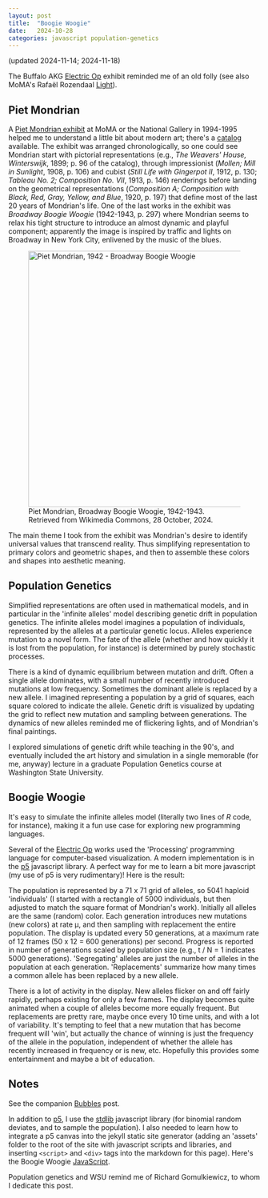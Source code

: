 ```yaml
---
layout: post
title:  "Boogie Woogie"
date:   2024-10-28
categories: javascript population-genetics
---
```


(updated 2024-11-14; 2024-11-18)

The Buffalo AKG [Electric Op][] exhibit reminded me of an old folly
(see also MoMA's Rafa&euml;l Rozendaal [Light][]).

## Piet Mondrian

A [Piet Mondrian exhibit][] at MoMA or the National Gallery in
1994-1995 helped me to understand a little bit about modern art;
there's a [catalog][] available. The exhibit was arranged
chronologically, so one could see Mondrian start with pictorial
representations (e.g., *The Weavers' House, Winterswijk*, 1899; p. 96
of the catalog), through impressionist (*Mollen; Mill in Sunlight*,
1908, p. 106) and cubist (*Still Life with Gingerpot II*, 1912,
p. 130; *Tableau No. 2; Composition No. VII*, 1913, p. 146) renderings
before landing on the geometrical representations (*Composition A;
Composition with Black, Red, Gray, Yellow, and Blue*, 1920, p. 197)
that define most of the last 20 years of Mondrian's life. One of the
last works in the exhibit was *Broadway Boogie Woogie* (1942-1943,
p. 297) where Mondrian seems to relax his tight structure to introduce
an almost dynamic and playful component; apparently the image is
inspired by traffic and lights on Broadway in New York City, enlivened
by the music of the blues.


<figure>
<a title="Piet Mondrian, Public domain, via Wikimedia Commons" href="https://commons.wikimedia.org/wiki/File:Piet_Mondrian,_1942_-_Broadway_Boogie_Woogie.jpg"><img width="512" alt="Piet Mondrian, 1942 - Broadway Boogie Woogie" src="https://upload.wikimedia.org/wikipedia/commons/thumb/3/30/Piet_Mondrian%2C_1942_-_Broadway_Boogie_Woogie.jpg/512px-Piet_Mondrian%2C_1942_-_Broadway_Boogie_Woogie.jpg?20160102143308"></a>
<figcaption>
Piet Mondrian, Broadway Boogie Woogie, 1942-1943.<br/>
Retrieved from Wikimedia Commons, 28 October, 2024.
</figcaption>
</figure>

The main theme I took from the exhibit was Mondrian's desire to
identify universal values that transcend reality. Thus simplifying
representation to primary colors and geometric shapes, and then to
assemble these colors and shapes into aesthetic meaning.

## Population Genetics

Simplified representations are often used in mathematical models, and
in particular in the 'infinite alleles' model describing genetic drift
in population genetics. The infinite alleles model imagines a
population of individuals, represented by the alleles at a particular
genetic locus.  Alleles experience mutation to a novel form. The fate
of the allele (whether and how quickly it is lost from the population,
for instance) is determined by purely stochastic processes.

There is a kind of dynamic equilibrium between mutation and drift.
Often a single allele dominates, with a small number of recently
introduced mutations at low frequency. Sometimes the dominant allele
is replaced by a new allele. I imagined representing a population by a
grid of squares, each square colored to indicate the allele. Genetic
drift is visualized by updating the grid to reflect new mutation and
sampling between generations. The dynamics of new alleles reminded me
of flickering lights, and of Mondrian's final paintings.

I explored simulations of genetic drift while teaching in the 90's,
and eventually included the art history and simulation in a single
memorable (for me, anyway) lecture in a graduate Population Genetics
course at Washington State University.

## Boogie Woogie

It's easy to simulate the infinite alleles model (literally two lines
of *R* code, for instance), making it a fun use case for exploring new
programming languages.

Several of the [Electric Op][] works used the 'Processing' programming
language for computer-based visualization. A modern implementation is
in the [p5][] javascript library. A perfect way for me to learn a bit
more javascript (my use of p5 is very rudimentary)! Here is the
result:

<div class="p5-boogie-woogie-canvas"></div>
<script src="/assets/stdlib-js/random-base-binomial.js"></script>
<script src ="/assets/stdlib-js/random-sample.js"></script>
<script src="/assets/p5/libraries/p5.min.js"></script>
<script src="/assets/boogie-woogie/boogie-woogie.js"></script>

The population is represented by a 71 x 71 grid of alleles, so 5041
haploid 'individuals' (I started with a rectangle of 5000 individuals,
but then adjusted to match the square format of Mondrian's
work). Initially all alleles are the same (random) color. Each
generation introduces new mutations (new colors) at rate &mu;, and
then sampling with replacement the entire population. The display is
updated every 50 generations, at a maximum rate of 12 frames (50 x 12
= 600 generations) per second. Progress is reported in number of
generations scaled by population size (e.g., t / N = 1 indicates 5000
generations). 'Segregating' alleles are just the number of alleles in
the population at each generation. 'Replacements' summarize how many
times a common allele has been replaced by a new allele.

There is a lot of activity in the display. New alleles flicker on and
off fairly rapidly, perhaps existing for only a few frames. The
display becomes quite animated when a couple of alleles become more
equally frequent. But replacements are pretty rare, maybe once every
10 time units, and with a lot of variability. It's tempting to feel
that a new mutation that has become frequent will 'win', but actually
the chance of winning is just the frequency of the allele in the
population, independent of whether the allele has recently increased
in frequency or is new, etc. Hopefully this provides some
entertainment and maybe a bit of education.

## Notes

See the companion [Bubbles][] post.

In addition to [p5][], I use the [stdlib][] javascript library (for
binomial random deviates, and to sample the population).  I also
needed to learn how to integrate a p5 canvas into the jekyll static
site generator (adding an 'assets' folder to the root of
the site with javascript scripts and libraries, and inserting
`<script>` and `<div>` tags into the markdown for this page). Here's
the Boogie Woogie [JavaScript][].

Population genetics and WSU remind me of Richard Gomulkiewicz, to whom
I dedicate this post.

[Electric Op]: https://buffaloakg.org/art/exhibitions/electric-op
[Light]: https://www.moma.org/calendar/exhibitions/5774
[Piet Mondrian exhibit]: https://www.moma.org/calendar/exhibitions/470
[catalog]: https://assets.moma.org/documents/moma_catalogue_470_300063147.pdf
[p5]: https://p5js.org/
[stdlib]: https://stdlib.io/
[Bubbles]: /javascript/population-genetics/2024/10/29/boogie-woogie-bubble.html
[JavaScript]: https://github.com/mtmorgan/mtmorgan.github.io/blob/main/assets/boogie-woogie/boogie-woogie.js
